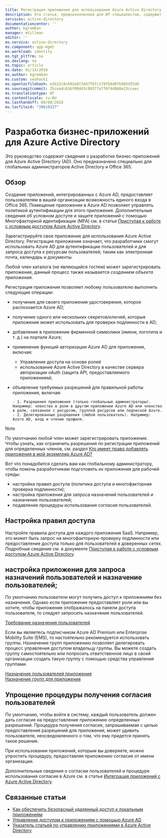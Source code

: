 ```yaml
---
title: Регистрация приложения для использования Azure Active Directory | Документация Майкрософт
description: Эта статья, предназначенная для ИТ-специалистов, содержит рекомендации по интеграции приложений Azure с Active Directory.
services: active-directory
documentationcenter: ''
author: kgremban
manager: mtillman
editor: ''
ms.service: active-directory
ms.component: app-mgmt
ms.workload: identity
ms.tgt_pltfrm: na
ms.devlang: na
ms.topic: article
ms.date: 01/14/2018
ms.author: kgremban
ms.custom: seohack1
ms.openlocfilehash: e3b22c0c602e8f3d47fbfc179fb8d0fb985d55d6
ms.sourcegitcommit: 35ceadc616f09dd3c88377a7f6f4d068e23cceec
ms.translationtype: HT
ms.contentlocale: ru-RU
ms.lasthandoff: 08/08/2018
ms.locfileid: "39619327"
---
```

# <a name="develop-line-of-business-apps-for-azure-active-directory"></a>Разработка бизнес-приложений для Azure Active Directory
Это руководство содержит сведения о разработке бизнес-приложений для Azure Active Directory (AD). Оно предназначено специально для глобальных администраторов Active Directory и Office 365.

## <a name="overview"></a>Обзор
Создание приложений, интегрированных с Azure AD, предоставляет пользователям в вашей организации возможность единого входа в Office 365. Помещение приложения в Azure AD позволяет управлять политикой аутентификации для этого приложения. Дополнительные сведения об условном доступе и защите приложений с помощью Многофакторной идентификации (MFA) см. в статье [Приступая к работе с условным доступом Azure Active Directory](conditional-access/app-based-mfa.md).

Зарегистрируйте свое приложение для использования Azure Active Directory. Регистрация приложения означает, что разработчики смогут использовать Azure AD для аутентификации пользователей и для запроса доступа к ресурсам пользователей, таким как электронная почта, календарь и документы.

Любой член каталога (не являющийся гостем) может зарегистрировать приложение, данный процесс также называется *созданием объекта приложения*.

Регистрация приложения позволяет любому пользователю выполнять следующие операции:

* получение для своего приложения удостоверения, которое распознается Azure AD;
* получение одного или нескольких секретов/ключей, которые приложение может использовать для проверки подлинности в AD;
* добавление в приложение фирменной символики (имени, логотипа и т. д.) на портале Azure;
* применение функций авторизации Azure AD для приложения, включая:

  * Управление доступа на основе ролей
  * использование Azure Active Directory в качестве сервера авторизации oAuth (защита API, предоставляемого приложением).
* объявление требуемых разрешений для правильной работы приложения, включая:

      - 1. Разрешения приложения (только глобальные администраторы). Например: членство в роли в другом приложении Azure AD или членство в роли, связанное с ресурсом, группой ресурсов или подпиской Azure.
      - 2. Делегированные разрешения (любой пользователь). Например: Azure AD, вход и чтение профиля.

> [!NOTE]
> По умолчанию любой член может зарегистрировать приложение. Чтобы узнать, как ограничить разрешения по регистрации приложений для определенных членов, см. раздел [Кто имеет право добавлять приложения в мой экземпляр Azure AD?](develop/active-directory-how-applications-are-added.md#who-has-permission-to-add-applications-to-my-azure-ad-instance)
>
>

Вот что понадобится сделать вам как глобальному администратору, чтобы помочь разработчикам подготовить их приложения для рабочей среды:

* настройка правил доступа (политика доступа и многофакторная проверка подлинности);
* настройка приложения для запроса назначений пользователей и назначение пользователей;
* подавление процедуры использования согласия пользователей.

## <a name="configure-access-rules"></a>Настройка правил доступа
Настройте правила доступа для каждого приложения SaaS. Например, это может быть запрос на многофакторную проверку подлинности или предоставление доступа только для пользователей в доверенных сетях. Подробные сведения см. в документе [Приступая к работе с условным доступом Azure Active Directory](conditional-access/app-based-mfa.md).

## <a name="configure-the-app-to-require-user-assignment-and-assign-users"></a>настройка приложения для запроса назначений пользователей и назначение пользователей;
По умолчанию пользователи могут получить доступ к приложениям без назначения. Однако если приложение предоставляет роли или вы хотите, чтобы приложение отображалось на панели доступа пользователя, то следует запросить назначение пользователей.

[Требование назначения пользователей](active-directory-applications-guiding-developers-requiring-user-assignment.md)

Если вы являетесь подписчиком Azure AD Premium или Enterprise Mobility Suite (EMS), то настоятельно рекомендуется использовать группы. Назначение групп приложению позволяет делегировать процесс управления доступом владельцу группы. Вы можете создать группу самостоятельно или попросить ответственное лицо в своей организации создать такую группу с помощью средства управления группами.

[Назначение пользователей приложения](active-directory-applications-guiding-developers-assigning-users.md)  
[Назначение групп для приложения](active-directory-applications-guiding-developers-assigning-groups.md)

## <a name="suppress-user-consent"></a>Упрощение процедуры получения согласия пользователей
По умолчанию, чтобы войти в систему, каждый пользователь должен дать согласие на предоставление приложению определенных разрешений. Процедура получения согласия, запрашиваемая с целью предоставления разрешений для приложения, может удивить пользователя, неосведомленного о том, что ему придется принять такое решение.

При использовании приложений, которым вы доверяете, можно упростить процедуру, предоставляя приложению согласие от имени организации.

Дополнительные сведения о согласии пользователей и процедуре использования согласия в Azure см. в статье [Интеграция приложений с Azure Active Directory](develop/quickstart-v1-integrate-apps-with-azure-ad.md).

## <a name="related-articles"></a>Связанные статьи
* [Как обеспечить безопасный удаленный доступ к локальным приложениям](manage-apps/application-proxy.md)
* [Управление доступом к приложениям с помощью Azure AD](manage-apps/what-is-access-management.md)
* [Указатель статьей по управлению приложениями в Azure Active Directory](active-directory-apps-index.md)
